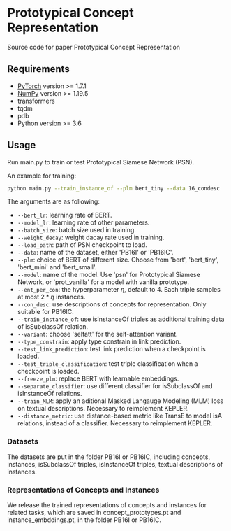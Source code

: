 # Prototypical Concept Representation

Source code for paper Prototypical Concept Representation

## Requirements

- [PyTorch](http://pytorch.org/) version >= 1.7.1
- [NumPy](http://numpy.org/) version >= 1.19.5
- transformers
- tqdm
- pdb
- Python version >= 3.6

## Usage

Run main.py to train or test Prototypical Siamese Network (PSN). 

An example for training:

```bash
python main.py --train_instance_of --plm bert_tiny --data 16_condesc 
```

The arguments are as following:
* `--bert_lr`: learning rate of BERT.
* `--model_lr`: learning rate of other parameters.
* `--batch_size`: batch size used in training.
* `--weight_decay`: weight dacay rate used in training.
* `--load_path`: path of PSN checkpoint to load.
* `--data`: name of the dataset, either 'PB16I' or 'PB16IC'.
* `--plm`: choice of BERT of different size. Choose from 'bert', 'bert_tiny', 'bert_mini' and 'bert_small'.
* `--model`: name of the model. Use 'psn' for Prototypical Siamese Network, or 'prot_vanilla' for a model with vanilla prototype.
* `--ent_per_con`: the hyperparameter $\eta$, default to 4. Each triple samples at most $2*\eta$ instances.
* `--con_desc`: use descriptions of concepts for representation. Only suitable for PB16IC.
* `--train_instance_of`: use isInstanceOf triples as additional training data of isSubclassOf relation.
* `--variant`: choose 'selfatt' for the self-attention variant.
* `--type_constrain`: apply type constrain in link prediction.
* `--test_link_prediction`: test link prediction when a checkpoint is loaded.
* `--test_triple_classification`: test triple classification when a checkpoint is loaded.
* `--freeze_plm`: replace BERT with learnable embeddings.
* `--separate_classifier`: use different classifier for isSubclassOf and isInstanceOf relations.
* `--train_MLM`: apply an aditional Masked Langauge Modeling (MLM) loss on textual descriptions. Necessary to reimplement KEPLER.
* `--distance_metric`: use distance-based metric like TransE to model isA relations, instead of a classifier. Necessary to reimplement KEPLER.


### Datasets

The datasets are put in the folder PB16I or PB16IC, including concepts, instances, isSubclassOf triples, isInstanceOf triples, textual descriptions of instances.

### Representations of Concepts and Instances

We release the trained representations of concepts and instances for related tasks, which are saved in concept_prototypes.pt and instance_embddings.pt, in the folder PB16I or PB16IC. 
